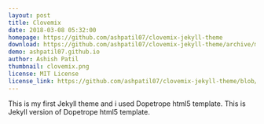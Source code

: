 ```yaml
---
layout: post
title: Clovemix
date: 2018-03-08 05:32:00
homepage: https://github.com/ashpatil07/clovemix-jekyll-theme
download: https://github.com/ashpatil07/clovemix-jekyll-theme/archive/master.zip
demo: ashpatil07.github.io
author: Ashish Patil
thumbnail: clovemix.png
license: MIT License
license_link: https://github.com/ashpatil07/clovemix-jekyll-theme/blob/master/LICENSE.txt
---
```


This is my first Jekyll theme and i used Dopetrope html5 template. This is Jekyll
version of Dopetrope html5 template.
